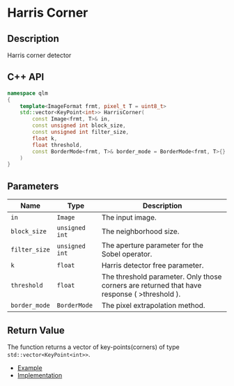 # Harris Corner

## Description
Harris corner detector
## C++ API
```c++
namespace qlm
{
	template<ImageFormat frmt, pixel_t T = uint8_t>
	std::vector<KeyPoint<int>> HarrisCorner(
		const Image<frmt, T>& in,
		const unsigned int block_size,
		const unsigned int filter_size,
		float k,
		float threshold,
		const BorderMode<frmt, T>& border_mode = BorderMode<frmt, T>{}
	)
}
```

## Parameters

| Name           | Type          | Description                                                                                  |
|----------------|---------------|----------------------------------------------------------------------------------------------|
| `in`           | `Image`       | The input image.                                                                             |
| `block_size`   | `unsigned int`| The neighborhood size.                                                                       |
| `filter_size`  | `unsigned int`| The aperture parameter for the Sobel operator.                                               |
| `k`            | `float`       | Harris detector free parameter.															   |
| `threshold`    | `float`       | The threshold parameter. Only those corners are returned that have response ( >threshold ).  |
| `border_mode`  | `BorderMode`  | The pixel extrapolation method.                                                              |

## Return Value
The function returns a vector of key-points(corners) of type `std::vector<KeyPoint<int>>`.

* [Example](../../../Examples/Features%20Detection/HarrisCorner)
* [Implementation](../../../../code/HarrisCorner/HarrisCorner.cpp)

